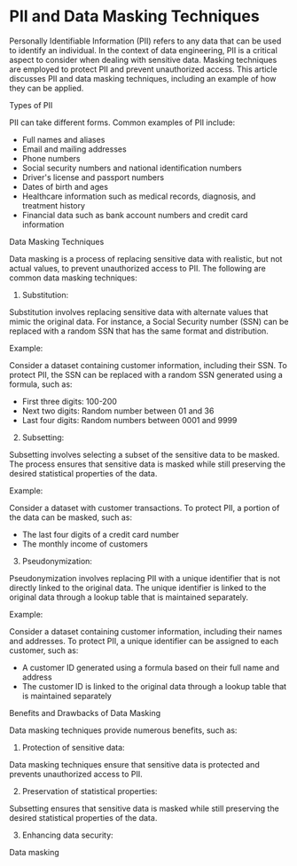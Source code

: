 # PII and Data Masking Techniques

Personally Identifiable Information (PII) refers to any data that can be used to identify an individual. In the context of data engineering, PII is a critical aspect to consider when dealing with sensitive data. Masking techniques are employed to protect PII and prevent unauthorized access. This article discusses PII and data masking techniques, including an example of how they can be applied.

Types of PII

PII can take different forms. Common examples of PII include:

- Full names and aliases
- Email and mailing addresses
- Phone numbers
- Social security numbers and national identification numbers
- Driver's license and passport numbers
- Dates of birth and ages
- Healthcare information such as medical records, diagnosis, and treatment history
- Financial data such as bank account numbers and credit card information

Data Masking Techniques

Data masking is a process of replacing sensitive data with realistic, but not actual values, to prevent unauthorized access to PII. The following are common data masking techniques:

1. Substitution:

Substitution involves replacing sensitive data with alternate values that mimic the original data. For instance, a Social Security number (SSN) can be replaced with a random SSN that has the same format and distribution.

Example:

Consider a dataset containing customer information, including their SSN. To protect PII, the SSN can be replaced with a random SSN generated using a formula, such as:

- First three digits: 100-200
- Next two digits: Random number between 01 and 36
- Last four digits: Random numbers between 0001 and 9999

2. Subsetting:

Subsetting involves selecting a subset of the sensitive data to be masked. The process ensures that sensitive data is masked while still preserving the desired statistical properties of the data.

Example:

Consider a dataset with customer transactions. To protect PII, a portion of the data can be masked, such as:

- The last four digits of a credit card number
- The monthly income of customers

3. Pseudonymization:

Pseudonymization involves replacing PII with a unique identifier that is not directly linked to the original data. The unique identifier is linked to the original data through a lookup table that is maintained separately.

Example:

Consider a dataset containing customer information, including their names and addresses. To protect PII, a unique identifier can be assigned to each customer, such as:

- A customer ID generated using a formula based on their full name and address
- The customer ID is linked to the original data through a lookup table that is maintained separately

Benefits and Drawbacks of Data Masking

Data masking techniques provide numerous benefits, such as:

1. Protection of sensitive data:

Data masking techniques ensure that sensitive data is protected and prevents unauthorized access to PII.

2. Preservation of statistical properties:

Subsetting ensures that sensitive data is masked while still preserving the desired statistical properties of the data.

3. Enhancing data security:

Data masking
